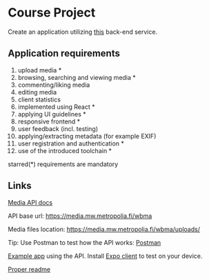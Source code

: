 # Course Project

Create an application utilizing [this](http://media.mw.metropolia.fi/wbma/docs/) back-end service.

## Application requirements

1. upload media *
2. browsing, searching and viewing media *
3. commenting/liking media
4. editing media
5. client statistics
6. implemented using React *
7. applying UI guidelines *
8. responsive frontend *
9. user feedback (incl. testing)
10. applying/extracting metadata (for example EXIF)
11. user registration and authentication *
12. use of the introduced toolchain *

starred(*) requirements are mandatory

## Links

[Media API docs](https://media.mw.metropolia.fi/wbma/docs/)

API base url: https://media.mw.metropolia.fi/wbma

Media files location: https://media.mw.metropolia.fi/wbma/uploads/

Tip: Use Postman to test how the API works: [Postman](https://www.getpostman.com/)

[Example app](https://expo.io/@ilkkamtk/projects/MyApp) using the API. Install [Expo client](https://expo.io/@ilkkamtk/projects/MyApp) to test on your device.

[Proper readme](https://bulldogjob.com/news/449-how-to-write-a-good-readme-for-your-github-project)
